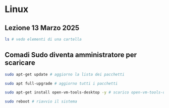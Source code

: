 # Linux

## Lezione 13 Marzo 2025

```bash
ls # vedo elementi di una cartella
```

## Comadi Sudo diventa amministratore per scaricare

```bash
sudo apt-get update # aggiorno la lista dei pacchetti

sudo apt full-upgrade # aggiorno tutti i pacchetti

sudo apt-get install open-vm-tools-desktop -y # scarico open-vm-tools-desktop sempre si

sudo reboot # riavvio il sistema
```
